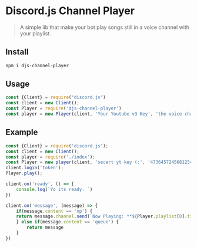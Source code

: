 # Discord.js Channel Player
> A simple lib that make your bot play songs still in a voice channel with your playlist.

## Install 
```bash
npm i djs-channel-player
```

## Usage 
```js
const {Client} = require("discord.js")
const client = new Client();
const Player = require('djs-channel-player')
const player = new Player(client, 'Your Youtube v3 Key', 'the voice channel ID here', 'the youtube playlist')
```

## Example
```js
const {Client} = require('discord.js');
const client = new Client(); 
const player = require('./index'); 
const Player = new player(client, 'secert yt key (:', '473645724568125451', 'https://www.youtube.com/watch?v=wXcdYBh3hgg&list=PLVuQBUGB87-gomoG36CV4wMZCkGPGKw3p'); 
client.login('token'); 
Player.play();

client.on('ready', () => {
    console.log(`Yo its ready. `)
})

client.on('message', (message) => {
    if(message.content == 'np') {
    return message.channel.send(`Now Playing: **${Player.playlist[0].title}** Watch it here: **${Player.playlist[0].url}**`);
    } else if(message.content == 'queue') {
        return message
    }
})
```